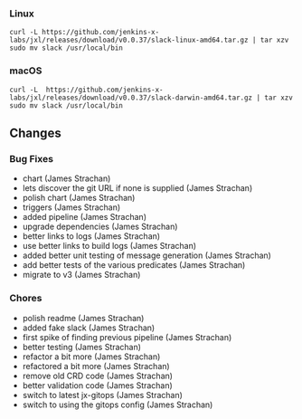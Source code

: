 ### Linux

```shell
curl -L https://github.com/jenkins-x-labs/jxl/releases/download/v0.0.37/slack-linux-amd64.tar.gz | tar xzv 
sudo mv slack /usr/local/bin
```

### macOS

```shell
curl -L  https://github.com/jenkins-x-labs/jxl/releases/download/v0.0.37/slack-darwin-amd64.tar.gz | tar xzv
sudo mv slack /usr/local/bin
```
## Changes

### Bug Fixes

* chart (James Strachan)
* lets discover the git URL if none is supplied (James Strachan)
* polish chart (James Strachan)
* triggers (James Strachan)
* added pipeline (James Strachan)
* upgrade dependencies (James Strachan)
* better links to logs (James Strachan)
* use better links to build logs (James Strachan)
* added better unit testing of message generation (James Strachan)
* add better tests of the various predicates (James Strachan)
* migrate to v3 (James Strachan)

### Chores

* polish readme (James Strachan)
* added fake slack (James Strachan)
* first spike of finding previous pipeline (James Strachan)
* better testing (James Strachan)
* refactor a bit more (James Strachan)
* refactored a bit more (James Strachan)
* remove old CRD code (James Strachan)
* better validation code (James Strachan)
* switch to latest jx-gitops (James Strachan)
* switch to using the gitops config (James Strachan)
